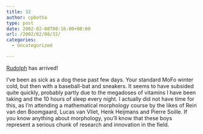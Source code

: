 ```yaml
---
title: 32
author: cpbotha
type: post
date: 2002-02-08T00:16:00+00:00
url: /2002/02/08/32/
categories:
  - Uncategorized

---
```

[Rudolph][1] has arrived!

I’ve been as sick as a dog these past few days. Your standard MoFo winter cold, but then with a baseball-bat and sneakers. It seems to have subsided quite quickly, probably partly due to the megadoses of vitamins I have been taking and the 10 hours of sleep every night. I actually did not have time for this, as I’m attending a mathematical morphology course by the likes of Rein van den Boomgaard, Lucas van Vliet, Henk Heijmans and Pierre Soille. If you know anything about morphology, you’ll know that these boys represent a serious chunk of research and innovation in the field.

 [1]: http://rvdmerwe.livejournal.com/
